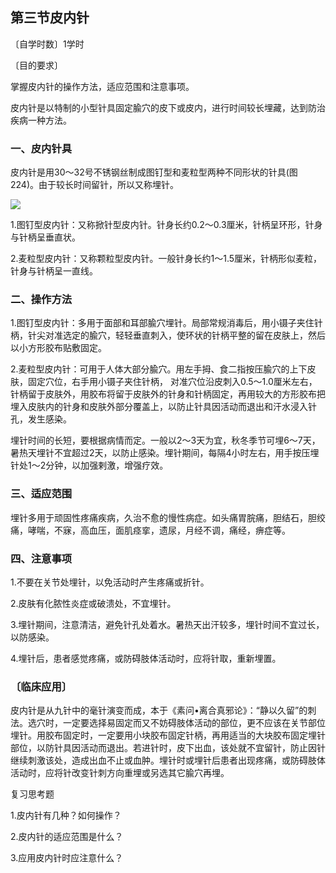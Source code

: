 ## 第三节皮内针

〔自学时数〕1学时

〔目的要求〕	

掌握皮内针的操作方法，适应范围和注意事项。

皮内针是以特制的小型针具固定腧穴的皮下或皮内，进行时间较长埋藏，达到防治疾病一种方法。

### 一、皮内针具

皮内针是用30～32号不锈钢丝制成图钉型和麦粒型两种不同形状的针具(图224)。由于较长时间留针，所以又称埋针。

![](./img/图244.jpg)

1.图钉型皮内针：又称掀针型皮内针。针身长约0.2〜0.3厘米，针柄呈环形，针身与针柄呈垂直状。

2.麦粒型皮内针：又称颗粒型皮内针。一般针身长约1〜1.5厘米，针柄形似麦粒，针身与针柄呈一直线。

### 二、操作方法

1.图钉型皮内针：多用于面部和耳部腧穴埋针。局部常规消毒后，用小镊子夹住针柄，针尖对准选定的腧穴，轻轻垂直刺入，使环状的针柄平整的留在皮肤上，然后以小方形胶布贴敷固定。

2.麦粒型皮内针：可用于人体大部分腧穴。用左手拇、食二指按压腧穴的上下皮肤，固定穴位，右手用小镊子夹住针柄， 对准穴位沿皮刺入0.5〜1.0厘米左右，针柄留于皮肤外，用胶布将留于皮肤外的针身和针柄固定，再用较大的方形胶布把埋入皮肤内的针身和皮肤外部分覆盖上，以防止针具因活动而退出和汗水浸入针孔，发生感染。

埋针时间的长短，要根据病情而定。一般以2〜3天为宜，秋冬季节可埋6〜7天，暑热天埋针不宜超过2天，以防止感染。埋针期间，每隔4小时左右，用手按压埋针处1〜2分钟，以加强剌激，增强疗效。

### 三、适应范围

埋针多用于顽固性疼痛疾病，久治不愈的慢性病症。如头痛胃脘痛，胆结石，胆绞痛，哮喘，不寐，高血压，面肌痉挛，遗尿，月经不调，痛经，痹症等。

### 四、注意事项

1.不要在关节处埋针，以免活动时产生疼痛或折针。

2.皮肤有化脓性炎症或破溃处，不宜埋针。

3.埋针期间，注意清洁，避免针孔处着水。暑热天出汗较多，埋针时间不宜过长，以防感染。

4.埋针后，患者感觉疼痛，或防碍肢体活动时，应将针取，重新埋置。

### 〔临床应用〕

皮内针是从九针中的毫针演变而成，本于《素问•离合真邪论》：“静以久留”的刺法。选穴时，一定要选择易固定而又不妨碍肢体活动的部位，更不应该在关节部位埋针。用胶布固定时，一定要用小块胶布固定针柄，再用适当的大块胶布固定埋针部位，以防针具因活动而退出。若进针时，皮下出血，该处就不宜留针，防止因针继续刺激该处，造成出血不止或血肿。埋针时或埋针后患者出现疼痛，或防碍肢体活动时，应将针改变针刺方向重埋或另选其它腧穴再埋。

复习思考题

1.皮内针有几种？如何操作？	

2.皮内针的适应范围是什么？

3.应用皮内针时应注意什么？	
